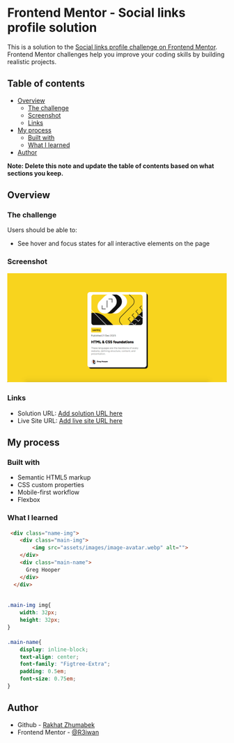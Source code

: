 # Frontend Mentor - Social links profile solution

This is a solution to the [Social links profile challenge on Frontend Mentor](https://www.frontendmentor.io/challenges/social-links-profile-UG32l9m6dQ). Frontend Mentor challenges help you improve your coding skills by building realistic projects. 

## Table of contents

- [Overview](#overview)
  - [The challenge](#the-challenge)
  - [Screenshot](#screenshot)
  - [Links](#links)
- [My process](#my-process)
  - [Built with](#built-with)
  - [What I learned](#what-i-learned)
- [Author](#author)

**Note: Delete this note and update the table of contents based on what sections you keep.**

## Overview

### The challenge

Users should be able to:

- See hover and focus states for all interactive elements on the page

### Screenshot

![](screenshots/desktop-screenshot.png)

### Links

- Solution URL: [Add solution URL here](https://your-solution-url.com)
- Live Site URL: [Add live site URL here](https://your-live-site-url.com)

## My process

### Built with

- Semantic HTML5 markup
- CSS custom properties
- Mobile-first workflow
- Flexbox

### What I learned

```html
 <div class="name-img">
    <div class="main-img">
        <img src="assets/images/image-avatar.webp" alt="">
    </div>
    <div class="main-name">
      Greg Hooper
    </div> 
  </div>   
```
```css

.main-img img{
    width: 32px;
    height: 32px;
}

.main-name{
    display: inline-block;
    text-align: center;
    font-family: "Figtree-Extra";
    padding: 0.5em;
    font-size: 0.75em;
}
```

## Author

- Github - [Rakhat Zhumabek](https://github.com/R3iwan)
- Frontend Mentor - [@R3iwan](https://www.frontendmentor.io/profile/R3iwan)

